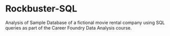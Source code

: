 # Rockbuster-SQL
Analysis of Sample Database of a fictional movie rental company using SQL queries as part of the Career Foundry Data Analysis course.
